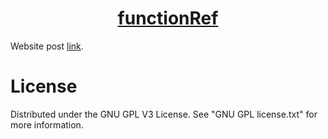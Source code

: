 <h1 align="center">
	<a href="https://github.com/KeyC0de/functionRef">functionRef</a>
</h1>


Website post [link](https://keyc0de.com/posts/30.html).<br>


# License

Distributed under the GNU GPL V3 License. See "GNU GPL license.txt" for more information.
